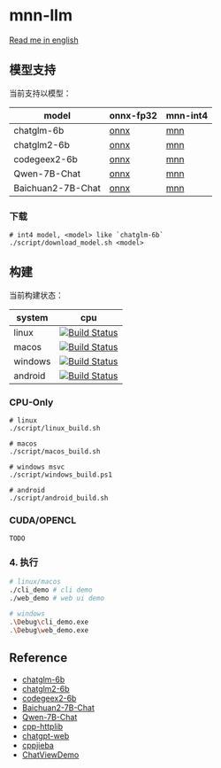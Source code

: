 # mnn-llm

[Read me in english ](./README_en.md)

## 模型支持
当前支持以模型：

| model | onnx-fp32 | mnn-int4 |
|-------|-----------|----------|
| chatglm-6b | [onnx](https://github.com/wangzhaode/llm-export/releases/tag/chatglm-6b-onnx) | [mnn](https://github.com/wangzhaode/mnn-llm/releases/tag/chatglm-6b-mnn) |
| chatglm2-6b | [onnx](https://github.com/wangzhaode/llm-export/releases/tag/chatglm2-6b-onnx) | [mnn](https://github.com/wangzhaode/mnn-llm/releases/tag/chatglm2-6b-mnn) |
| codegeex2-6b | [onnx](https://github.com/wangzhaode/llm-export/releases/tag/codegeex2-6b-onnx) | [mnn](https://github.com/wangzhaode/mnn-llm/releases/tag/codegeex2-6b-mnn) |
| Qwen-7B-Chat | [onnx](https://github.com/wangzhaode/llm-export/releases/tag/qwen-7b-chat-onnx) | [mnn](https://github.com/wangzhaode/mnn-llm/releases/tag/qwen-7b-chat-mnn) |
| Baichuan2-7B-Chat | [onnx](https://github.com/wangzhaode/llm-export/releases/tag/baichuan2-7b-chat-onnx) | [mnn](https://github.com/wangzhaode/mnn-llm/releases/tag/baichuan2-7b-chat-mnn) |

### 下载
```
# int4 model, <model> like `chatglm-6b`
./script/download_model.sh <model>
```


## 构建

当前构建状态：

| system | cpu |
|--------|-----|
| linux | [![Build Status][pass-linux-cpu]][ci-linux-cpu] |
| macos | [![Build Status][pass-macos-cpu]][ci-macos-cpu] |
| windows | [![Build Status][pass-windows-cpu]][ci-windows-cpu] |
| android | [![Build Status][pass-android-cpu]][ci-android-cpu] |

[pass-linux-cpu]: https://img.shields.io/github/actions/workflow/status/wangzhaode/mnn-llm/linux-cpu.yml?branch=master
[pass-macos-cpu]: https://img.shields.io/github/actions/workflow/status/wangzhaode/mnn-llm/macos-cpu.yml?branch=master
[pass-windows-cpu]: https://img.shields.io/github/actions/workflow/status/wangzhaode/mnn-llm/windows-cpu.yml?branch=master
[pass-android-cpu]: https://img.shields.io/github/actions/workflow/status/wangzhaode/mnn-llm/android-cpu.yml?branch=master
[ci-linux-cpu]: https://github.com/wangzhaode/mnn-llm/actions?query=workflow%3Alinux-cpu
[ci-macos-cpu]: https://github.com/wangzhaode/mnn-llm/actions?query=workflow%3Amacos-cpu
[ci-windows-cpu]: https://github.com/wangzhaode/mnn-llm/actions?query=workflow%3Awindows-cpu
[ci-android-cpu]: https://github.com/wangzhaode/mnn-llm/actions?query=workflow%3Aandroid-cpu

### CPU-Only
```
# linux
./script/linux_build.sh

# macos
./script/macos_build.sh

# windows msvc
./script/windows_build.ps1

# android
./script/android_build.sh
```
### CUDA/OPENCL
`TODO`

### 4. 执行

```bash
# linux/macos
./cli_demo # cli demo
./web_demo # web ui demo

# windows
.\Debug\cli_demo.exe
.\Debug\web_demo.exe
```


## Reference
- [chatglm-6b](https://huggingface.co/THUDM/chatglm-6b)
- [chatglm2-6b](https://huggingface.co/THUDM/chatglm2-6b)
- [codegeex2-6b](https://huggingface.co/THUDM/codegeex2-6b)
- [Baichuan2-7B-Chat](https://huggingface.co/baichuan-inc/Baichuan2-7B-Chat)
- [Qwen-7B-Chat](https://huggingface.co/tangger/Qwen-7B-Chat)
- [cpp-httplib](https://github.com/yhirose/cpp-httplib)
- [chatgpt-web](https://github.com/xqdoo00o/chatgpt-web)
- [cppjieba](https://github.com/yanyiwu/cppjieba)
- [ChatViewDemo](https://github.com/BrettFX/ChatViewDemo)